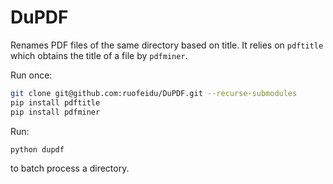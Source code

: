 # DuPDF

Renames PDF files of the same directory based on title.
It relies on `pdftitle` which obtains the title of a file by `pdfminer`.

Run once:

```sh
git clone git@github.com:ruofeidu/DuPDF.git --recurse-submodules
pip install pdftitle
pip install pdfminer
```

Run:

```sh
python dupdf
```

to batch process a directory.
